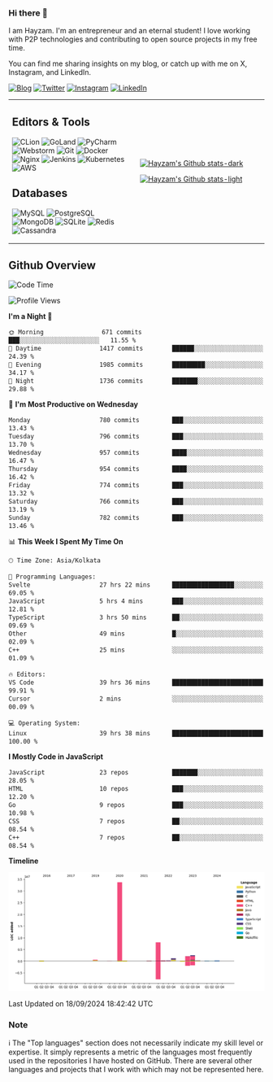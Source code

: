 ### Hi there 👋

I am Hayzam. I'm an entrepreneur and an eternal student! I love working with P2P technologies and contributing to open source projects in my free time.

You can find me sharing insights on my blog, or catch up with me on X, Instagram, and LinkedIn.

[![Blog](https://img.shields.io/badge/Blog-%2312100E.svg?&style=for-the-badge&logo=medium&logoColor=white)](https://hayzam.com)
[![Twitter](https://img.shields.io/badge/Twitter-%231DA1F2.svg?&style=for-the-badge&logo=X&logoColor=white)](https://twitter.com/hayzam_js)
[![Instagram](https://img.shields.io/badge/Instagram-%23E4405F.svg?&style=for-the-badge&logo=instagram&logoColor=white)](https://instagram.com/hayzam.ts)
[![LinkedIn](https://img.shields.io/badge/LinkedIn-%230077B5.svg?&style=for-the-badge&logo=linkedin&logoColor=white)](https://www.linkedin.com/in/hayzam-s-2b9b95139/)

<table width="100%">
<tr>
<td width="50%">

## Editors & Tools

![CLion](https://img.shields.io/badge/-CLion-000000?style=flat&logo=CLion)
![GoLand](https://img.shields.io/badge/-GoLand-000000?style=flat&logo=Goland)
![PyCharm](https://img.shields.io/badge/-PyCharm-000000?style=flat&logo=PyCharm)
![Webstorm](https://img.shields.io/badge/-WebStorm-000000?style=flat&logo=WebStorm)
![Git](https://img.shields.io/badge/-Git-000000?style=flat&logo=git)
![Docker](https://img.shields.io/badge/-Docker-000000?style=flat&logo=docker)
![Nginx](https://img.shields.io/badge/-Nginx-000000?style=flat&logo=nginx)
![Jenkins](https://img.shields.io/badge/-Jenkins-000000?style=flat&logo=jenkins)
![Kubernetes](https://img.shields.io/badge/-Kubernetes-000000?style=flat&logo=kubernetes)
![AWS](https://img.shields.io/badge/-AWS-000000?style=flat&logo=amazon-aws)

## Databases

![MySQL](https://img.shields.io/badge/-MySQL-000000?style=flat&logo=mysql)
![PostgreSQL](https://img.shields.io/badge/-PostgreSQL-000000?style=flat&logo=postgresql)
![MongoDB](https://img.shields.io/badge/-MongoDB-000000?style=flat&logo=mongodb)
![SQLite](https://img.shields.io/badge/-SQLite-000000?style=flat&logo=sqlite)
![Redis](https://img.shields.io/badge/-Redis-000000?style=flat&logo=redis)
![Cassandra](https://img.shields.io/badge/-Cassandra-000000?style=flat&logo=apache-cassandra)
</div>

<td width="50%">
 
[![Hayzam's Github stats-dark](https://github-readme-stats.vercel.app/api?username=hayzamjs&show_icons=true&theme=dark#gh-dark-mode-only)](https://github.com/anuraghazra/github-readme-stats#gh-dark-mode-only)
 
[![Hayzam's Github stats-light](https://github-readme-stats.vercel.app/api?username=hayzamjs&show_icons=true&theme=default#gh-light-mode-only)](https://github.com/anuraghazra/github-readme-stats#gh-light-mode-only)

</td>
</tr>
</table>
 
## Github Overview


<!--START_SECTION:waka-->
![Code Time](http://img.shields.io/badge/Code%20Time-1%2C107%20hrs%2019%20mins-blue)

![Profile Views](http://img.shields.io/badge/Profile%20Views-0-blue)

**I'm a Night 🦉** 

```text
🌞 Morning                671 commits         ███░░░░░░░░░░░░░░░░░░░░░░   11.55 % 
🌆 Daytime                1417 commits        ██████░░░░░░░░░░░░░░░░░░░   24.39 % 
🌃 Evening                1985 commits        █████████░░░░░░░░░░░░░░░░   34.17 % 
🌙 Night                  1736 commits        ███████░░░░░░░░░░░░░░░░░░   29.88 % 
```
📅 **I'm Most Productive on Wednesday** 

```text
Monday                   780 commits         ███░░░░░░░░░░░░░░░░░░░░░░   13.43 % 
Tuesday                  796 commits         ███░░░░░░░░░░░░░░░░░░░░░░   13.70 % 
Wednesday                957 commits         ████░░░░░░░░░░░░░░░░░░░░░   16.47 % 
Thursday                 954 commits         ████░░░░░░░░░░░░░░░░░░░░░   16.42 % 
Friday                   774 commits         ███░░░░░░░░░░░░░░░░░░░░░░   13.32 % 
Saturday                 766 commits         ███░░░░░░░░░░░░░░░░░░░░░░   13.19 % 
Sunday                   782 commits         ███░░░░░░░░░░░░░░░░░░░░░░   13.46 % 
```


📊 **This Week I Spent My Time On** 

```text
🕑︎ Time Zone: Asia/Kolkata

💬 Programming Languages: 
Svelte                   27 hrs 22 mins      █████████████████░░░░░░░░   69.05 % 
JavaScript               5 hrs 4 mins        ███░░░░░░░░░░░░░░░░░░░░░░   12.81 % 
TypeScript               3 hrs 50 mins       ██░░░░░░░░░░░░░░░░░░░░░░░   09.69 % 
Other                    49 mins             █░░░░░░░░░░░░░░░░░░░░░░░░   02.09 % 
C++                      25 mins             ░░░░░░░░░░░░░░░░░░░░░░░░░   01.09 % 

🔥 Editors: 
VS Code                  39 hrs 36 mins      █████████████████████████   99.91 % 
Cursor                   2 mins              ░░░░░░░░░░░░░░░░░░░░░░░░░   00.09 % 

💻 Operating System: 
Linux                    39 hrs 38 mins      █████████████████████████   100.00 % 
```

**I Mostly Code in JavaScript** 

```text
JavaScript               23 repos            ███████░░░░░░░░░░░░░░░░░░   28.05 % 
HTML                     10 repos            ███░░░░░░░░░░░░░░░░░░░░░░   12.20 % 
Go                       9 repos             ███░░░░░░░░░░░░░░░░░░░░░░   10.98 % 
CSS                      7 repos             ██░░░░░░░░░░░░░░░░░░░░░░░   08.54 % 
C++                      7 repos             ██░░░░░░░░░░░░░░░░░░░░░░░   08.54 % 
```



**Timeline**

![Lines of Code chart](https://raw.githubusercontent.com/hayzamjs/hayzamjs/main/assets/bar_graph.png)


 Last Updated on 18/09/2024 18:42:42 UTC
<!--END_SECTION:waka-->


### Note 

:information_source: The "Top languages" section does not necessarily indicate my skill level or expertise. It simply represents a metric of the languages most frequently used in the repositories I have hosted on GitHub. There are several other languages and projects that I work with which may not be represented here. 

